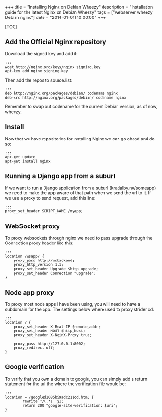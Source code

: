 +++
title = "Installing Nginx on Debian Wheezy"
description = "Installation guide for the latest Nginx on Debian Wheezy"
tags = ["webserver wheezy Debian nginx"]
date = "2014-01-01T10:00:00"
+++

[TOC]

## Add the Official Nginx repository

Download the signed key and add it:

    :::
    wget http://nginx.org/keys/nginx_signing.key
    apt-key add nginx_signing.key

Then add the repos to source.list:

    :::
    deb http://nginx.org/packages/debian/ codename nginx
    deb-src http://nginx.org/packages/debian/ codename nginx

Remember to swap out codename for the current Debian version, as of now, wheezy.

## Install
Now that we have repositories for installing Nginx we can go ahead and do so:

    :::
    apt-get update
    apt-get install nginx


## Running a Django app from a suburl
If we want to run a Django application from a suburl (kradalby.no/someapp) we need to make the app aware of that path when we send the url to it.
If we use a proxy to send request, add this line:

    :::
    proxy_set_header SCRIPT_NAME /myapp;


## WebSocket proxy
To proxy websockets through nginx we need to pass upgrade through the Connection proxy header like this:

    :::
    location /wsapp/ {
        proxy_pass http://wsbackend;
        proxy_http_version 1.1;
        proxy_set_header Upgrade $http_upgrade;
        proxy_set_header Connection "upgrade";
    }


## Node app proxy

To proxy most node apps I have been using, you will need to have a subdomain for the app.
The settings below where used to proxy strider cd.

    :::
    location / {
        proxy_set_header X-Real-IP $remote_addr;
        proxy_set_header HOST $http_host;
        proxy_set_header X-NginX-Proxy true;

        proxy_pass http://127.0.0.1:8002;
        proxy_redirect off;
    }

## Google verification
To verify that you own a domain to google, you can simply add a return statement for the url the where the verification file would be:

    :::
    location = /googled1085b59adc211cd.html {
            rewrite ^/(.*)  $1;
            return 200 "google-site-verification: $uri";
    }
